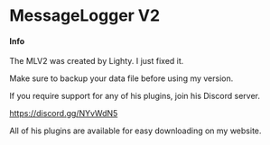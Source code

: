 # MessageLogger V2
#### Info
The MLV2 was created by Lighty. I just fixed it.

Make sure to backup your data file before using my version.

If you require support for any of his plugins, join his Discord server.

https://discord.gg/NYvWdN5

All of his plugins are available for easy downloading on my website.
